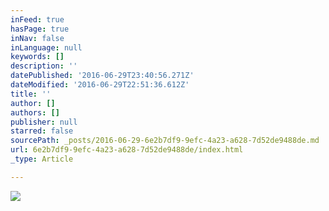 ```yaml
---
inFeed: true
hasPage: true
inNav: false
inLanguage: null
keywords: []
description: ''
datePublished: '2016-06-29T23:40:56.271Z'
dateModified: '2016-06-29T22:51:36.612Z'
title: ''
author: []
authors: []
publisher: null
starred: false
sourcePath: _posts/2016-06-29-6e2b7df9-9efc-4a23-a628-7d52de9488de.md
url: 6e2b7df9-9efc-4a23-a628-7d52de9488de/index.html
_type: Article

---
```

![](https://the-grid-user-content.s3-us-west-2.amazonaws.com/aa1f0c99-ce5f-40a1-b1a0-2984c3fcda96.jpg)